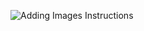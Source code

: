 ![Adding Images Instructions](C:\Users\vpabb\OneDrive\Documents\GitHub\cse15l-lab-reports\CSE15LWeek0Pic.png)